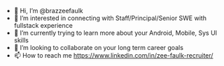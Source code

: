 - 👋 Hi, I’m @brazzeefaulk
- 👀 I’m interested in connecting with Staff/Principal/Senior SWE with fullstack experience 
- 🌱 I’m currently trying to learn more about your Android, Mobile, Sys UI skills
- 💞️ I’m looking to collaborate on your long term career goals
- 📫 How to reach me https://www.linkedin.com/in/zee-faulk-recruiter/

<!---
brazzeefaulk/brazzeefaulk is a ✨ special ✨ repository because its `README.md` (this file) appears on your GitHub profile.
You can click the Preview link to take a look at your changes.
--->

